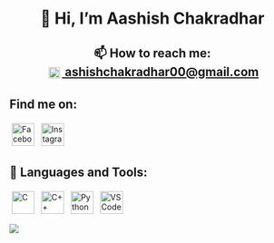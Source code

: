 <div>
  <h1 align="center">
    👋 Hi, I’m Aashish Chakradhar
  </h1>
  <h2 align="center">
    📫 How to reach me:<br/>
    <a href = "mailto: ashishchakradhar00@gmail.com">
      <img src="https://logos-world.net/wp-content/uploads/2020/11/Gmail-Logo.png" alt="Facebook" height="20" style="vertical-align:top; margin:4px"> ashishchakradhar00@gmail.com
    </a>
  </h2>
</div>

<div>
  <h2> Find me on:</h2>
  <p>
    <a href = "https://www.facebook.com/Aashish.Ckdhr"><img src="https://www.facebook.com/images/fb_icon_325x325.png" alt="Facebook" height="40" style="vertical-align:top; margin:4px"></a>
    <a href = "https://www.instagram.com/aashish_chakradhar/"><img src="https://upload.wikimedia.org/wikipedia/commons/9/95/Instagram_logo_2022.svg" alt="Instagram" height="40" style="vertical-align:top; margin:4px"></a>
  </p>
</div>

<div>
  <h2>🧰 Languages and Tools:</h2>
  <p>
    <img src="https://upload.wikimedia.org/wikipedia/commons/thumb/1/18/C_Programming_Language.svg/1200px-C_Programming_Language.svg.png" alt="C" height="40" style="vertical-align:top; margin:4px">
    <img src="https://upload.wikimedia.org/wikipedia/commons/thumb/1/18/ISO_C%2B%2B_Logo.svg/640px-ISO_C%2B%2B_Logo.svg.png" alt="C++" height="40" style="vertical-align:top; margin:4px">  
    <img src="https://upload.wikimedia.org/wikipedia/commons/thumb/c/c3/Python-logo-notext.svg/1200px-Python-logo-notext.svg.png" alt="Python" height="40" style="vertical-align:top; margin:4px">
    <!---
      <img src="https://1000logos.net/wp-content/uploads/2020/08/Django-Logo.png" alt="django" height="40" style="vertical-align:top; margin:4px">
      --->
    <img src="https://upload.wikimedia.org/wikipedia/commons/thumb/9/9a/Visual_Studio_Code_1.35_icon.svg/1024px-Visual_Studio_Code_1.35_icon.svg.png" alt="VS Code" height="40" style="vertical-align:top; margin:4px">
  </p>
</div>

<div>
  <p>
    <img src="https://github-readme-stats.vercel.app/api/top-langs/?username=aashishChakradhar&hide&theme=tokyonight">
  </p>
</div>


<!---
aashishChakradhar/aashishChakradhar is a ✨ special ✨ repository because its `README.md` (this file) appears on your GitHub profile.
You can click the Preview link to take a look at your changes.
--->
